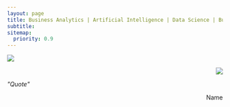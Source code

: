 ```yaml
---
layout: page
title: Business Analytics | Artificial Intelligence | Data Science | Business Consulting
subtitle:
sitemap:
  priority: 0.9
---
```


<img src="{{ '/assets/img/alexey.jpeg' | prepend: site.baseurl }}" id="about-img">

<p style="text-align: right; ">
    <img src="{{ '/assets/img/alexey_face.jpeg' | prepend: site.baseurl }}" id="about-img">
</p>

<p>
    <i>
        "Quote"
    </i>
</p>

<p>
    <span style="float: right; ">
        Name
    </span>
</p>

